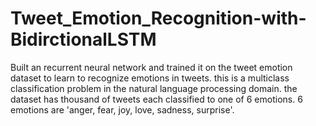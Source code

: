# Tweet_Emotion_Recognition-with-BidirctionalLSTM
Built an recurrent neural network and trained it on the tweet emotion dataset to learn to recognize emotions in tweets. this is a multiclass classification problem in the natural language processing domain. the dataset has thousand of tweets each classified to one of 6 emotions. 6 emotions are 'anger, fear, joy, love, sadness, surprise'.
